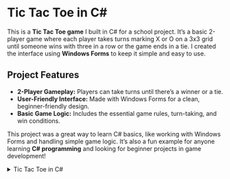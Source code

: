 <h1>Tic Tac Toe in C#</h1>

<p>This is a <strong>Tic Tac Toe game</strong> I built in C# for a school project. It’s a basic 2-player game where each player takes turns marking X or O on a 3x3 grid until someone wins with three in a row or the game ends in a tie. I created the interface using <strong>Windows Forms</strong> to keep it simple and easy to use.</p>

<h2>Project Features</h2>
<ul>
  <li><strong>2-Player Gameplay:</strong> Players can take turns until there’s a winner or a tie.</li>
  <li><strong>User-Friendly Interface:</strong> Made with Windows Forms for a clean, beginner-friendly design.</li>
  <li><strong>Basic Game Logic:</strong> Includes the essential game rules, turn-taking, and win conditions.</li>
</ul>

<p>This project was a great way to learn C# basics, like working with Windows Forms and handling simple game logic. It’s also a fun example for anyone learning <strong>C# programming</strong> and looking for beginner projects in game development!</p>
<details>
<summary>Tic Tac Toe in C#</summary>
<p>This is a <strong>Tic Tac Toe game</strong> I built in C# for a school project...</p>
</details>
